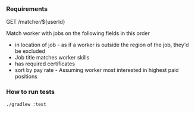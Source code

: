 ### Requirements

GET /matcher/${userId}

Match worker with jobs on the following fields in this order

- in location of job - as if a worker is outside the region of the job, they'd be excluded
- Job title matches worker skills
- has required certificates
- sort by pay rate - Assuming worker most interested in highest paid positions


### How to run tests
```shell
./gradlew :test
```
